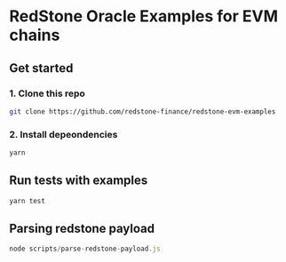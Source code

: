 # RedStone Oracle Examples for EVM chains

## Get started

### 1. Clone this repo

```sh
git clone https://github.com/redstone-finance/redstone-evm-examples
```

### 2. Install depeondencies

```sh
yarn
```

## Run tests with examples

```sh
yarn test
```

## Parsing redstone payload

```js
node scripts/parse-redstone-payload.js
```
